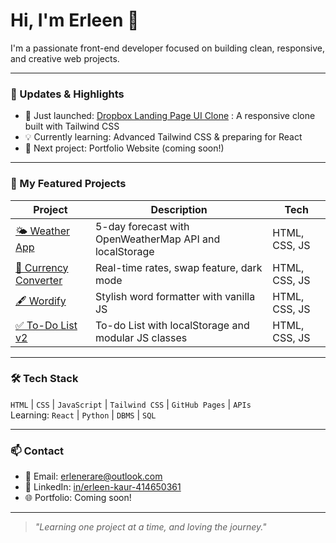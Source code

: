 # Hi, I'm Erleen 👋

I'm a passionate front-end developer focused on building clean, responsive, and creative web projects.

---

### 📢 Updates & Highlights

- 🚀 Just launched: [Dropbox Landing Page UI Clone](https://github.com/erleen0307/dropbox-landing-page-clone) : A responsive clone built with Tailwind CSS 
- 💡 Currently learning: Advanced Tailwind CSS & preparing for React
- 🎯 Next project: Portfolio Website (coming soon!)

---

### 🚀 My Featured Projects

| Project | Description | Tech |
|--------|-------------|------|
| [🌤️ Weather App](https://github.com/erleen0307/weather-app) | 5-day forecast with OpenWeatherMap API and localStorage | HTML, CSS, JS |
| [💱 Currency Converter](https://github.com/erleen0307/currency-converter) | Real-time rates, swap feature, dark mode | HTML, CSS, JS |
| [🖋️ Wordify](https://github.com/erleen0307/wordify) | Stylish word formatter with vanilla JS | HTML, CSS, JS |
| [✅ To-Do List v2](https://github.com/erleen0307/to-do-app-v2) | To-do List with localStorage and modular JS classes | HTML, CSS, JS |

---

### 🛠️ Tech Stack

`HTML` | `CSS` | `JavaScript` | `Tailwind CSS` | `GitHub Pages` | `APIs`  
Learning: `React` | `Python` | `DBMS` | `SQL` 

--- 

### 📫 Contact

- 📧 Email: [erlenerare@outlook.com](mailto:erlenerare@outlook.com)
- 🔗 LinkedIn: [in/erleen-kaur-414650361](https://www.linkedin.com/in/erleen-kaur-414650361)
- 🌐 Portfolio: Coming soon!

---

> *"Learning one project at a time, and loving the journey."*
